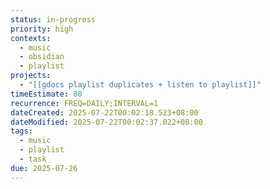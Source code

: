 ```yaml
---
status: in-progress
priority: high
contexts:
  - music
  - obsidian
  - playlist
projects:
  - "[[gdocs playlist duplicates + listen to playlist]]"
timeEstimate: 80
recurrence: FREQ=DAILY;INTERVAL=1
dateCreated: 2025-07-22T00:02:18.523+08:00
dateModified: 2025-07-22T00:02:37.022+08:00
tags:
  - music
  - playlist
  - task
due: 2025-07-26
---
```


